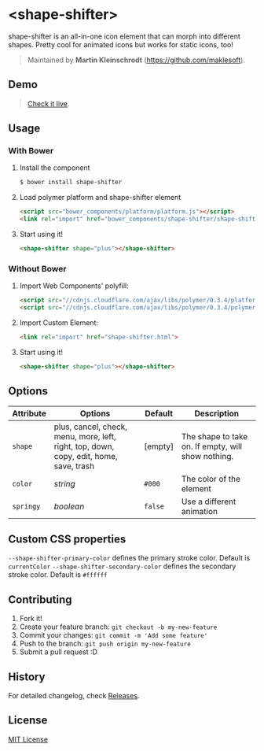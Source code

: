 # &lt;shape-shifter&gt;

shape-shifter is an all-in-one icon element that can morph into different shapes. Pretty cool for animated icons but works for static icons, too!

> Maintained by **Martin Kleinschrodt** (https://github.com/maklesoft).

## Demo

> [Check it live](http://maklesoft.github.io/shape-shifter).

## Usage

### With Bower

1. Install the component

    ```sh
    $ bower install shape-shifter
    ```
2. Load polymer platform and shape-shifter element

    ```html
    <script src="bower_components/platform/platform.js"></script>
    <link rel="import" href="bower_components/shape-shifter/shape-shifter.html">
    ```

3. Start using it!

    ```html
    <shape-shifter shape="plus"></shape-shifter>
    ```

### Without Bower

1. Import Web Components' polyfill:

    ```html
    <script src="//cdnjs.cloudflare.com/ajax/libs/polymer/0.3.4/platform.js"></script>
    <script src="//cdnjs.cloudflare.com/ajax/libs/polymer/0.3.4/polymer.js"></script>
    ```

2. Import Custom Element:

    ```html
    <link rel="import" href="shape-shifter.html">
    ```

3. Start using it!

    ```html
    <shape-shifter shape="plus"></shape-shifter>
    ```

## Options

Attribute  | Options                   | Default             | Description
---        | ---                       | ---                 | ---
`shape`    | plus, cancel, check, menu, more, left, right, top, down, copy, edit, home, save, trash | [empty] | The shape to take on. If empty, will show nothing.
`color`    | *string*                  | `#000`              | The color of the element
`springy`  | *boolean*                 | `false`             | Use a different animation

## Custom CSS properties

`--shape-shifter-primary-color` defines the primary stroke color. Default is `currentColor`
`--shape-shifter-secondary-color` defines the secondary stroke color. Default is `#ffffff`

## Contributing

1. Fork it!
2. Create your feature branch: `git checkout -b my-new-feature`
3. Commit your changes: `git commit -m 'Add some feature'`
4. Push to the branch: `git push origin my-new-feature`
5. Submit a pull request :D

## History

For detailed changelog, check [Releases](https://github.com/maklesoft/shape-shifter/releases).

## License

[MIT License](http://opensource.org/licenses/MIT)
